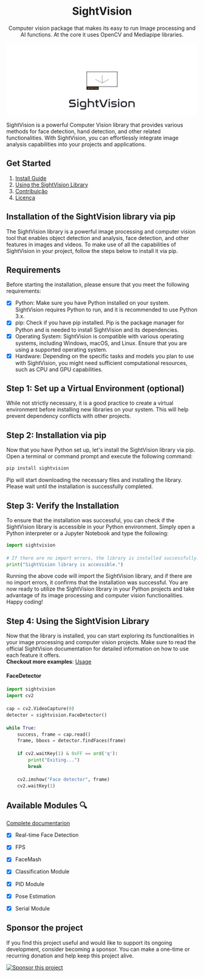 <div align=center>
  <h1 align=center>SightVision</h1>
  <p align=center>Computer vision package that makes its easy to run Image processing and AI functions. At the core it uses OpenCV and Mediapipe libraries.</p>
</div>
<img src="git-images/sightvision.jpg" alt="Snake logo">

SightVision is a powerful Computer Vision library that provides various methods for face detection, hand detection, and other related functionalities. With SightVision, you can effortlessly integrate image analysis capabilities into your projects and applications.
## Get Started

1. [Install Guide](#install)
2. [Using the SightVision Library](#using-the-SightVision-Library)
5. [Contribuição](#contribuição)
6. [Licença](LICENSE.txt)

## Installation of the SightVision library via pip
The SightVision library is a powerful image processing and computer vision tool that enables object detection and analysis, face detection, and other features in images and videos. To make use of all the capabilities of SightVision in your project, follow the steps below to install it via pip.

## Requirements
Before starting the installation, please ensure that you meet the following requirements:
- [x] Python: Make sure you have Python installed on your system. SightVision requires Python to run, and it is recommended to use Python 3.x.
- [x] pip: Check if you have pip installed. Pip is the package manager for Python and is needed to install SightVision and its dependencies.
- [x] Operating System: SightVision is compatible with various operating systems, including Windows, macOS, and Linux. Ensure that you are using a supported operating system.
- [x] Hardware: Depending on the specific tasks and models you plan to use with SightVision, you might need sufficient computational resources, such as CPU and GPU capabilities.

## Step 1: Set up a Virtual Environment (optional)

While not strictly necessary, it is a good practice to create a virtual environment before installing new libraries on your system. This will help prevent dependency conflicts with other projects.

## Step 2: Installation via pip
Now that you have Python set up, let's install the SightVision library via pip. Open a terminal or command prompt and execute the following command:
```sh
pip install sightvision
```
Pip will start downloading the necessary files and installing the library. Please wait until the installation is successfully completed.

## Step 3: Verify the Installation

To ensure that the installation was successful, you can check if the SightVision library is accessible in your Python environment. Simply open a Python interpreter or a Jupyter Notebook and type the following:
```python
import sightvision

# If there are no import errors, the library is installed successfully.
print("SightVision library is accessible.")
```
Running the above code will import the SightVision library, and if there are no import errors, it confirms that the installation was successful. You are now ready to utilize the SightVision library in your Python projects and take advantage of its image processing and computer vision functionalities. Happy coding!

## Step 4: Using the SightVision Library

Now that the library is installed, you can start exploring its functionalities in your image processing and computer vision projects. Make sure to read the official SightVision documentation for detailed information on how to use each feature it offers.
<br>**Checkout more examples**: [Usage](EXAMPLES.md)
#### FaceDetector
```python
import sightvision
import cv2

cap = cv2.VideoCapture(0)
detector = sightvision.FaceDetector()

while True:
    success, frame = cap.read()
    frame, bboxs = detector.findFaces(frame)

    if cv2.waitKey(1) & 0xFF == ord('q'):
        print("Exiting...")
        break

    cv2.imshow("Face detector", frame)
    cv2.waitKey(1)
```

## Available Modules 🔍
[Complete documentarion](https://github.com/rexionmars/SightVision/wiki)
- [x] Real-time Face Detection
- [X] FPS
- [x] FaceMash
- [x] Classification Module
- [x] PID Module
- [x] Pose Estimation
- [x] Serial Module


## Sponsor the project
If you find this project useful and would like to support its ongoing development, consider becoming a sponsor. You can make a one-time or recurring donation and help keep this project alive.

[![Sponsor this project](https://img.shields.io/badge/GitHub%20Sponsors-Sponsor%20this%20project-red.svg)](https://github.com/sponsors/rexionmars)
